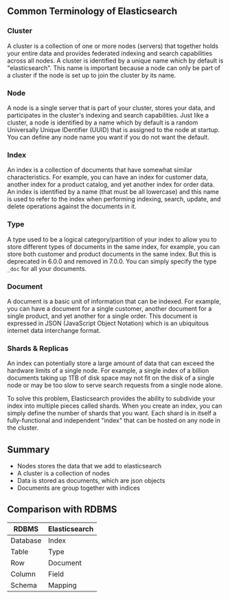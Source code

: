 ## Common Terminology of Elasticsearch
### Cluster
A cluster is a collection of one or more nodes (servers) that together holds your entire data and provides federated indexing and search capabilities across all nodes. A cluster is identified by a unique name which by default is "elasticsearch". This name is important because a node can only be part of a cluster if the node is set up to join the cluster by its name.

### Node
A node is a single server that is part of your cluster, stores your data, and participates in the cluster's indexing and search capabilities. Just like a cluster, a node is identified by a name which by default is a random Universally Unique IDentifier (UUID) that is assigned to the node at startup. You can define any node name you want if you do not want the default.

### Index
An index is a collection of documents that have somewhat similar characteristics. For example, you can have an index for customer data, another index for a product catalog, and yet another index for order data. An index is identified by a name (that must be all lowercase) and this name is used to refer to the index when performing indexing, search, update, and delete operations against the documents in it.

### Type
A type used to be a logical category/partition of your index to allow you to store different types of documents in the same index, for example, you can store both customer and product documents in the same index. But this is deprecated in 6.0.0 and removed in 7.0.0. You can simply specify the type `_doc` for all your documents.

### Document
A document is a basic unit of information that can be indexed. For example, you can have a document for a single customer, another document for a single product, and yet another for a single order. This document is expressed in JSON (JavaScript Object Notation) which is an ubiquitous internet data interchange format.

### Shards & Replicas
An index can potentially store a large amount of data that can exceed the hardware limits of a single node. For example, a single index of a billion documents taking up 1TB of disk space may not fit on the disk of a single node or may be too slow to serve search requests from a single node alone.

To solve this problem, Elasticsearch provides the ability to subdivide your index into multiple pieces called shards. When you create an index, you can simply define the number of shards that you want. Each shard is in itself a fully-functional and independent "index" that can be hosted on any node in the cluster.


## Summary
- Nodes stores the data that we add to elasticsearch
- A cluster is a collection of nodes
- Data is stored as documents, which are json objects
- Documents are group together with indices


## Comparison with RDBMS
| RDBMS | Elasticsearch |
| --- | --- |
| Database | Index |
| Table | Type |
| Row | Document |
| Column | Field |
| Schema | Mapping |

